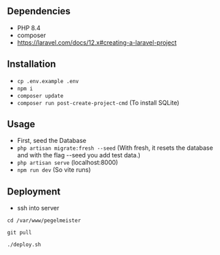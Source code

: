 ## Dependencies
- PHP 8.4
- composer
- https://laravel.com/docs/12.x#creating-a-laravel-project

## Installation
- `cp .env.example .env`
- `npm i`
- `composer update`
- `composer run post-create-project-cmd` (To install SQLite)

## Usage
- First, seed the Database
- `php artisan migrate:fresh --seed` (With fresh, it resets the database and with the flag --seed you add test data.)
- `php artisan serve` (localhost:8000)
- `npm run dev` (So vite runs)

## Deployment

- ssh into server

```
cd /var/www/pegelmeister
```

```
git pull
```

```
./deploy.sh
```
